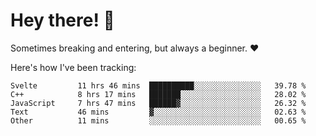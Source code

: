 # Hey there! 👋
Sometimes breaking and entering, but always a beginner. ❤️

Here's how I've been tracking:
<!--START_SECTION:waka-->

```text
Svelte         11 hrs 46 mins  ██████████░░░░░░░░░░░░░░░   39.78 %
C++            8 hrs 17 mins   ███████░░░░░░░░░░░░░░░░░░   28.02 %
JavaScript     7 hrs 47 mins   ██████▓░░░░░░░░░░░░░░░░░░   26.32 %
Text           46 mins         ▓░░░░░░░░░░░░░░░░░░░░░░░░   02.63 %
Other          11 mins         ░░░░░░░░░░░░░░░░░░░░░░░░░   00.65 %
```

<!--END_SECTION:waka-->
